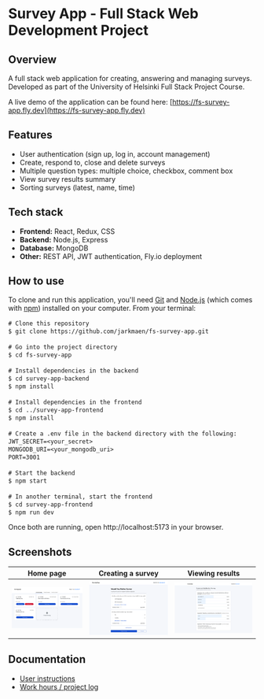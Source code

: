 # Survey App - Full Stack Web Development Project

## Overview

A full stack web application for creating, answering and managing surveys. Developed as part of the University of Helsinki Full Stack Project Course.

A live demo of the application can be found here: [https://fs-survey-app.fly.dev](https://fs-survey-app.fly.dev)

## Features

- User authentication (sign up, log in, account management)
- Create, respond to, close and delete surveys
- Multiple question types: multiple choice, checkbox, comment box
- View survey results summary
- Sorting surveys (latest, name, time)

## Tech stack

- **Frontend:** React, Redux, CSS
- **Backend:** Node.js, Express
- **Database:** MongoDB
- **Other:** REST API, JWT authentication, Fly.io deployment

## How to use

To clone and run this application, you'll need [Git](https://git-scm.com/) and [Node.js](https://nodejs.org/) (which comes with [npm](https://www.npmjs.com/)) installed on your computer. From your terminal:

```
# Clone this repository
$ git clone https://github.com/jarkmaen/fs-survey-app.git

# Go into the project directory
$ cd fs-survey-app

# Install dependencies in the backend
$ cd survey-app-backend
$ npm install

# Install dependencies in the frontend
$ cd ../survey-app-frontend
$ npm install

# Create a .env file in the backend directory with the following:
JWT_SECRET=<your_secret>
MONGODB_URI=<your_mongodb_uri>
PORT=3001

# Start the backend
$ npm start

# In another terminal, start the frontend
$ cd survey-app-frontend
$ npm run dev
```

Once both are running, open http://localhost:5173 in your browser.

## Screenshots

| Home page                         | Creating a survey                              | Viewing results                                  |
| --------------------------------- | ---------------------------------------------- | ------------------------------------------------ |
| ![Home page](documentation/images/homepage.png) | ![Survey creation](documentation/images/survey_creation.png) | ![Survey results](documentation/images/survey_results_1.png) |

## Documentation

- [User instructions](documentation/kayttoohje.md)
- [Work hours / project log](documentation/tuntikirjanpito.md)
